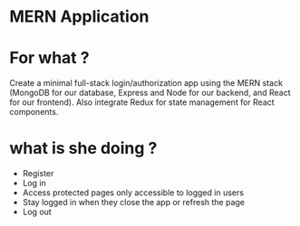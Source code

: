 # MERN Application

# For what ?
Create a minimal full-stack login/authorization app using the MERN stack (MongoDB for our database, Express and Node for our backend, and React for our frontend). Also integrate Redux for state management for React components.

# what is she doing ?
- Register
- Log in
- Access protected pages only accessible to logged in users
- Stay logged in when they close the app or refresh the page
- Log out
